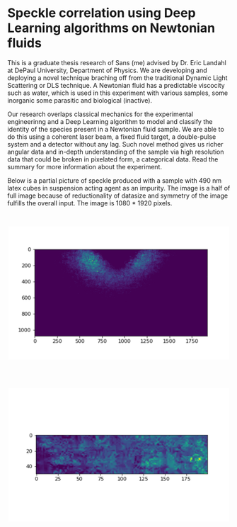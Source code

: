 # Speckle correlation using Deep Learning algorithms on Newtonian fluids

This is a graduate thesis research of Sans (me) advised by Dr. Eric Landahl at DePaul University, Department of Physics. We are developing and deploying a novel technique braching off from the traditional Dynamic Light Scattering or DLS technique. A Newtonian fluid has a predictable viscocity such as water, which is used in this experiment with various samples, some inorganic some parasitic and biological (inactive). 

Our research overlaps classical mechanics for the experimental engineerinng and a Deep Learning algorithm to model and classify the identity of the species present in a Newtonian fluid sample. We are able to do this using a coherent laser beam, a fixed fluid target, a double-pulse system and a detector without any lag. Such novel method gives us richer angular data and in-depth understanding of the sample via high resolution data that could be broken in pixelated form, a categorical data. Read the summary for more information about the experiment. 

Below is a partial picture of speckle produced with a sample with 490 nm latex cubes in suspension acting agent as an impurity. The image is a half of full image because of reductionality of datasize and symmetry of the image fulfills the overall input. The image is 1080 * 1920 pixels. 

<br>
<p align="center">
<img src = "Images/Picture1.png" "Images/Picture1.png" width = "500" height = "300">
</p>
<br>

<br>
<p align="center">
<img src = "Images/50_100,300_500.png" "Images/50_100,300_500.png" width = "500" height = "300">
</p>
<br>


